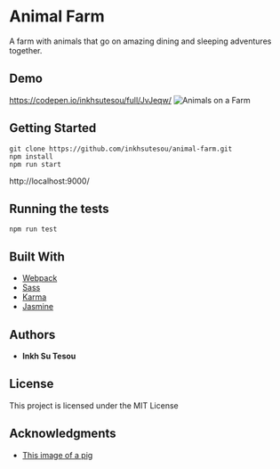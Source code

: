 # Animal Farm

A farm with animals that go on amazing dining and sleeping adventures together.

## Demo

https://codepen.io/inkhsutesou/full/JvJeqw/
![Animals on a Farm](https://s3-us-west-2.amazonaws.com/i.cdpn.io/1322667.JvJeqw.d8f52866-32bc-4e09-8de9-a607e0e034d9.png)



## Getting Started

```
git clone https://github.com/inkhsutesou/animal-farm.git
npm install
npm run start
```

http://localhost:9000/

## Running the tests

```
npm run test
```

## Built With

* [Webpack](https://webpack.js.org/)
* [Sass](https://sass-lang.com/)
* [Karma](https://karma-runner.github.io/)
* [Jasmine](https://jasmine.github.io/)

## Authors

* **Inkh Su Tesou**

## License

This project is licensed under the MIT License

## Acknowledgments

* [This image of a pig](http://www.strangehistory.net/blog/wp-content/uploads/2018/06/piggy-600x337.jpg)

